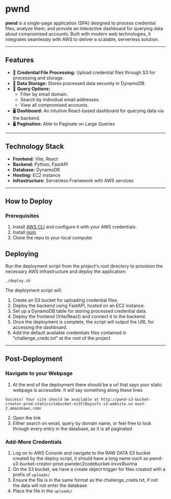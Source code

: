 # **pwnd**

**pwnd** is a single-page application (SPA) designed to process credential files, analyze them, and provide an interactive dashboard for querying data about compromised accounts. Built with modern web technologies, it integrates seamlessly with AWS to deliver a scalable, serverless solution.

---

## **Features**

- 📂 **Credential File Processing:** Upload credential files through S3 for processing and storage.
- 💾 **Data Storage:** Stores processed data securely in DynamoDB.
- 🔎 **Query Options:**
  - Filter by email domain.
  - Search by individual email addresses.
  - View all compromised accounts.
- 🖥️ **Dashboard:** An intuitive React-based dashboard for querying data via the backend.
- 🖥️ **Pagination:** Able to Paginate on Large Queries

---

## **Technology Stack**

- **Frontend:** Vite, React
- **Backend:** Python, FastAPI
- **Database:** DynamoDB
- **Hosting:** EC2 instance
- **Infrastructure:** Serverless Framework with AWS services

---

## **How to Deploy**

### **Prerequisites**

1. Install [AWS CLI](https://aws.amazon.com/cli/) and configure it with your AWS credentials.
2. Install [npm](https://www.npmjs.com/).
3. Clone the repo to your local computer

## **Deploying**

Run the deployment script from the project's root directory to provision the necessary AWS infrastructure and deploy the application:

```
./deploy.sh
```

The deployment script will:

1. Create an S3 bucket for uploading credential files.
2. Deploy the backend using FastAPI, hosted on an EC2 instance.
3. Set up a DynamoDB table for storing processed credential data.
4. Deploy the frontend (Vite/React) and connect it to the backend.
5. Once the deployment is complete, the script will output the URL for accessing the dashboard.
6. Add the default available credentials files contained in "challenge_creds.txt" at the root of the project

---

## **Post-Deployment**

### **Navigate to your Webpage**

1. At the end of the deployment there should be a url that says your static webpage is accessible. It will say something along these lines

```
Success! Your site should be available at http://pwnd-s3-bucket-creator-prod-staticsitebucket-os3tl0oysxfv.s3-website.us-east-2.amazonaws.com/
```

2. Open the link
3. Either search on email, query by domain name, or feel free to look through every entry in the database, as it is all paginated

### **Add-More Credentials**

1. Log on to AWS Console and navigate to the RAW DATA S3 bucket created by the deploy script, it should have a long name such as pwnd-s3-bucket-creator-prod-pwndec2codebucket-irxvs9luvtna
2. On the S3 bucket, we have a create object trigger for files created with a prefix of `uploads/`
3. Ensure the file is in the same format as the challenge_creds.txt, if not the data will not enter the database
4. Place the file in the `uploads/`
